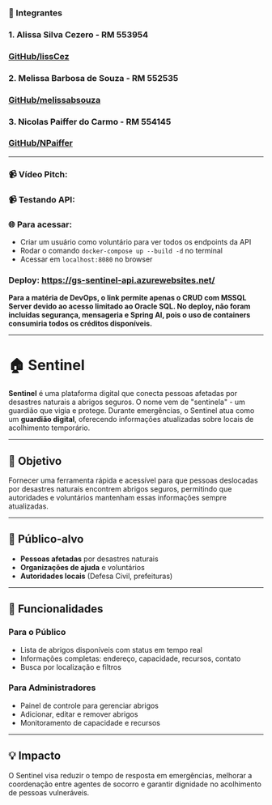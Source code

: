 ### 🚀 Integrantes

### 1. Alissa Silva Cezero - RM 553954
### [GitHub/lissCez](https://github.com/lissCez)

### 2. Melissa Barbosa de Souza - RM 552535
### [GitHub/melissabsouza](https://github.com/melissabsouza)

### 3. Nicolas Paiffer do Carmo - RM 554145
### [GitHub/NPaiffer](https://github.com/NPaiffer) 

---

 ### 📹 Vídeo Pitch:
 ### 📹 Testando API: 

 ### 🌐 Para acessar: 
 - Criar um usuário como voluntário para ver todos os endpoints da API
 - Rodar o comando `docker-compose up --build -d` no terminal
 - Acessar em `localhost:8080` no browser
 

 ### Deploy: https://gs-sentinel-api.azurewebsites.net/
 **Para a matéria de DevOps, o link permite apenas o CRUD com MSSQL Server devido ao acesso limitado ao Oracle SQL. No deploy, não foram incluídas segurança, mensageria e Spring AI, pois o uso de containers consumiria todos os créditos disponíveis.**

---
# 🏠 Sentinel

**Sentinel** é uma plataforma digital que conecta pessoas afetadas por desastres naturais a abrigos seguros. O nome vem de "sentinela" - um guardião que vigia e protege. Durante emergências, o Sentinel atua como um **guardião digital**, oferecendo informações atualizadas sobre locais de acolhimento temporário.

---

## 🎯 Objetivo

Fornecer uma ferramenta rápida e acessível para que pessoas deslocadas por desastres naturais encontrem abrigos seguros, permitindo que autoridades e voluntários mantenham essas informações sempre atualizadas.

---

## 👥 Público-alvo

- **Pessoas afetadas** por desastres naturais
- **Organizações de ajuda** e voluntários  
- **Autoridades locais** (Defesa Civil, prefeituras)

---

## 🚀 Funcionalidades

### **Para o Público**
- Lista de abrigos disponíveis com status em tempo real
- Informações completas: endereço, capacidade, recursos, contato
- Busca por localização e filtros

### **Para Administradores**
- Painel de controle para gerenciar abrigos
- Adicionar, editar e remover abrigos
- Monitoramento de capacidade e recursos

---

## 💡 Impacto

O Sentinel visa reduzir o tempo de resposta em emergências, melhorar a coordenação entre agentes de socorro e garantir dignidade no acolhimento de pessoas vulneráveis.
